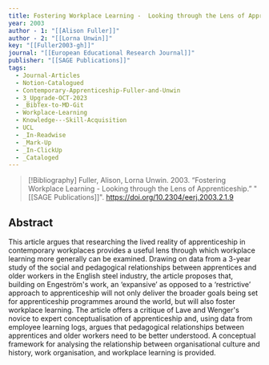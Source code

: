 ```yaml
---
title: Fostering Workplace Learning -  Looking through the Lens of Apprenticeship
year: 2003
author - 1: "[[Alison Fuller]]"
author - 2: "[[Lorna Unwin]]"
key: "[[Fuller2003-gh]]"
journal: "[[European Educational Research Journal]]"
publisher: "[[SAGE Publications]]"
tags:
  - Journal-Articles
  - Notion-Catalogued
  - Contemporary-Apprenticeship-Fuller-and-Unwin
  - 3_Upgrade-OCT-2023
  - _BibTex-to-MD-Git
  - Workplace-Learning
  - Knowledge---Skill-Acquisition
  - UCL
  - _In-Readwise
  - _Mark-Up
  - _In-ClickUp
  - _Cataloged
---
```


> [!Bibliography]
> Fuller, Alison, Lorna Unwin. 2003. “Fostering Workplace Learning -  Looking through the Lens of Apprenticeship.” "[[SAGE Publications]]". https://doi.org/10.2304/eerj.2003.2.1.9

## Abstract
This article argues that researching the lived reality of apprenticeship in contemporary workplaces provides a useful lens through which workplace learning more generally can be examined. Drawing on data from a 3-year study of the social and pedagogical relationships between apprentices and older workers in the English steel industry, the article proposes that, building on Engeström's work, an ‘expansive’ as opposed to a ‘restrictive’ approach to apprenticeship will not only deliver the broader goals being set for apprenticeship programmes around the world, but will also foster workplace learning. The article offers a critique of Lave and Wenger's novice to expert conceptualisation of apprenticeship and, using data from employee learning logs, argues that pedagogical relationships between apprentices and older workers need to be better understood. A conceptual framework for analysing the relationship between organisational culture and history, work organisation, and workplace learning is provided.